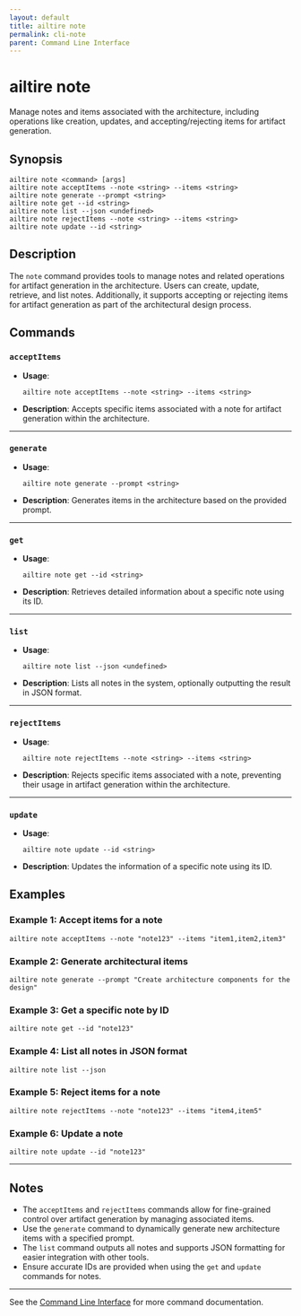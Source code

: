 ```yaml
---
layout: default
title: ailtire note
permalink: cli-note
parent: Command Line Interface
---
```


# ailtire note

Manage notes and items associated with the architecture, including operations like creation, updates, and accepting/rejecting items for artifact generation.

## Synopsis

```shell
ailtire note <command> [args]
ailtire note acceptItems --note <string> --items <string>
ailtire note generate --prompt <string>
ailtire note get --id <string>
ailtire note list --json <undefined>
ailtire note rejectItems --note <string> --items <string>
ailtire note update --id <string>
```

## Description

The `note` command provides tools to manage notes and related operations for artifact generation in the architecture. Users can create, update, retrieve, and list notes. Additionally, it supports accepting or rejecting items for artifact generation as part of the architectural design process.

## Commands

### `acceptItems`
- **Usage**:
  ```shell
  ailtire note acceptItems --note <string> --items <string>
  ```
- **Description**:
  Accepts specific items associated with a note for artifact generation within the architecture.

---

### `generate`
- **Usage**:
  ```shell
  ailtire note generate --prompt <string>
  ```
- **Description**:
  Generates items in the architecture based on the provided prompt.

---

### `get`
- **Usage**:
  ```shell
  ailtire note get --id <string>
  ```
- **Description**:
  Retrieves detailed information about a specific note using its ID.

---

### `list`
- **Usage**:
  ```shell
  ailtire note list --json <undefined>
  ```
- **Description**:
  Lists all notes in the system, optionally outputting the result in JSON format.

---

### `rejectItems`
- **Usage**:
  ```shell
  ailtire note rejectItems --note <string> --items <string>
  ```
- **Description**:
  Rejects specific items associated with a note, preventing their usage in artifact generation within the architecture.

---

### `update`
- **Usage**:
  ```shell
  ailtire note update --id <string>
  ```
- **Description**:
  Updates the information of a specific note using its ID.

## Examples

### Example 1: Accept items for a note
```shell
ailtire note acceptItems --note "note123" --items "item1,item2,item3"
```

### Example 2: Generate architectural items
```shell
ailtire note generate --prompt "Create architecture components for the design"
```

### Example 3: Get a specific note by ID
```shell
ailtire note get --id "note123"
```

### Example 4: List all notes in JSON format
```shell
ailtire note list --json
```

### Example 5: Reject items for a note
```shell
ailtire note rejectItems --note "note123" --items "item4,item5"
```

### Example 6: Update a note
```shell
ailtire note update --id "note123"
```

---

## Notes

- The `acceptItems` and `rejectItems` commands allow for fine-grained control over artifact generation by managing associated items.
- Use the `generate` command to dynamically generate new architecture items with a specified prompt.
- The `list` command outputs all notes and supports JSON formatting for easier integration with other tools.
- Ensure accurate IDs are provided when using the `get` and `update` commands for notes.

---

See the [Command Line Interface](../Command%20Line%20Interface) for more command documentation.